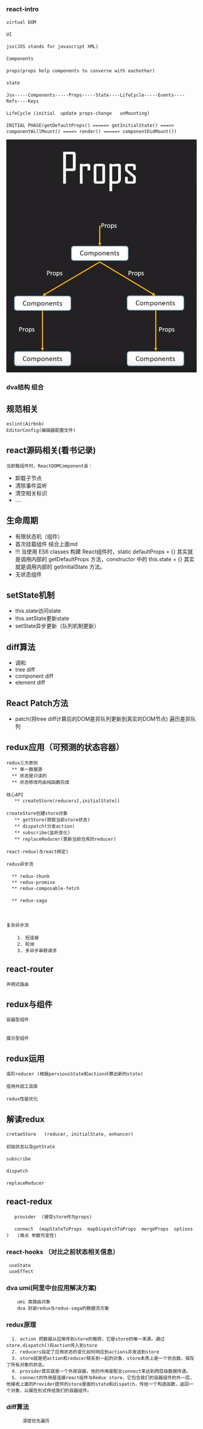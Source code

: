 ### react-intro
    
    virtual DOM

    UI

    jsx(JXS stands for javascript XML)

    Components

    props(props help components to converse with eachother)

    state

    Jsx-----Components-----Props-----State----LifeCycle-----Events----Refs----Keys

    LifeCycle (initial  update props-change   unMounting)

    INITIAL PHASE(getDefaultProps() =====> getInitialState() ====>  componentWillMount() ====> render() =====> componentDidMount())




![avatar](https://github.com/StrangeClow/leetcode_JS/blob/master/ImgAblum/props.png)


### dva结构 组合





## 规范相关

    eslint(Airbnb)
    EditorConfig(编辑器配置文件)
    

##  react源码相关(看书记录)
    当卸载组件时，ReactDOMComponent会：
*  卸载子节点
*  清除事件监听
*  清空相关标识
*  ....

## 生命周期
 * 有限状态机（组件）
 * 首次挂载组件 结合上面md
 *   !!!   当使用 ES6 classes 构建 React组件时，static defaultProps = {} 其实就是调用内部的 getDefaultProps 方法，constructor 中的 this.state = {} 其实就是调用内部的 getInitialState 方法。
 *   无状态组件


## setState机制

*  this.state访问state
*  this.setState更新state
*  setState异步更新（队列机制更新）


## diff算法
* 调和
* tree diff
* component diff
* element diff


## React Patch方法
* patch(将tree diff计算后的DOM差异队列更新到真实的DOM节点) 遍历差异队列

## redux应用（可预测的状态容器）
    redux三大原则
      ** 单一数据源
      ** 状态是只读的
      ** 状态修改均由纯函数完成

    核心API 
       ** createStore(reducers[,initialState])   
    
    createStore创建store对象
       ** getStore(获取当前store状态)
       ** dispatch(分发action)
       ** subscribe(监听变化)
       ** replaceReducer(更新当前仓库的reducer)

    react-redux(与react绑定)

    redux异步流

      ** redux-thunk
      ** redux-promise
      ** redux-composable-fetch

      ** redux-saga



    复杂异步流

        1. 短连接
        2. 轮询
        3. 多异步串联请求


## react-router

    声明式路由



## redux与组件

    容器型组件


    展示型组件


##  redux运用

    高阶reducer (根据perviousState和action计算出新的state)

    借用外部工具库

    redux性能优化



##  解读redux 

    cretaeStore   (reducer, initialState, enhancer)

    初始状态以及getState

    subscribe

    dispatch 

    replaceReducer


##  react-redux

       provider  (接受store作为props)

       connect  (mapStateToProps  mapDispatchToProps  mergeProps  options )   (难点 参数可变性)


### react-hooks （对比之前状态相关信息）

     useState
     useEffect



### dva umi(阿里中台应用解决方案)

        umi 类路由对象
        dva 封装redux与redux-saga的数据流方案


### redux原理

      1. action 把数据从应用传到store的载荷，它是store的唯一来源。通过store.dispatch()将action传入到store
      2. reducers指定了应用状态的变化如何响应到actions并发送到store
      3. store就是把action和reducer联系到一起的对象，store本质上是一个状态数，保存了所有对象的状态。
      4. provider其实就是一个外部容器，他的作用是配合connect来达到跨层级数据传递。
      5. connect的作用是连接react组件与Redux store，它包含我们的容器组件的外一层，他接收上面的Provider提供的store里面的state和dispatch，传给一个构造函数，返回一个对象，以属性形式传给我们的容器组件。



###   diff算法 
          深度优先遍历


       





    



